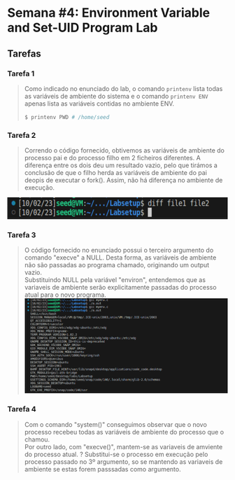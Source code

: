 # Semana #4: Environment Variable and Set-UID Program Lab

## Tarefas

### Tarefa 1
> Como indicado no enunciado do lab, o comando `printenv` lista todas as variáveis de ambiente do sistema e o comando `printenv ENV` apenas lista as variáveis contidas no ambiente ENV. <br>
> ````bash
> $ printenv PWD # /home/seed
> ````

### Tarefa 2
> Correndo o código fornecido, obtivemos as variáveis de ambiente do processo pai e do processo filho em 2 ficheiros diferentes. A diferença entre os dois deu um resultado vazio, pelo que tirámos a conclusão de que o filho herda as variáveis de ambiente do pai deopis de executar o fork(). Assim, não há diferença no ambiente de execução. <br>
<img height="50" src="images/l4t2.png">


### Tarefa 3
> O código fornecido no enunciado possui o terceiro argumento do comando "execve" a NULL. Desta forma, as variáveis de ambiente não são passadas ao programa chamado, originando um output vazio. <br>
> Substituindo NULL pela variável "environ", entendemos que as variaveis de ambiente serão explicitamente passadas do processo atual para o novo programa. <br>
![Alt text](images/l4t3.png)


### Tarefa 4
> Com o comando "system()" conseguimos observar que o novo processo recebeu todas as variáveis de ambiente do processo que o chamou. <br>
> Por outro lado, com "execve()", mantem-se as variaveis de amviente do processo atual. 
? Substitui-se o processo em execução pelo processo passado no 3º argumento, so se mantendo as variaveis de ambiente se estas forem passsadas como argumento. <br>
